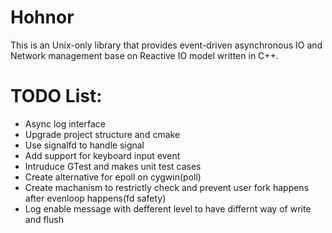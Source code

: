 # Hohnor
This is an Unix-only library that provides event-driven asynchronous IO and Network management base on Reactive IO model written in C++.

# TODO List:
* Async log interface
* Upgrade project structure and cmake 
* Use signalfd to handle signal
* Add support for keyboard input event
* Intruduce GTest and makes unit test cases
* Create alternative for epoll on cygwin(poll)
* Create machanism to restrictly check and prevent user fork happens after evenloop happens(fd safety)
* Log enable message with defferent level to have differnt way of write and flush